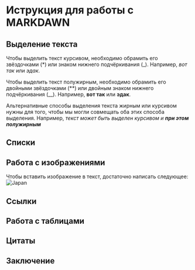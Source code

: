 # **Иструкция для работы с MARKDAWN**

## Выделение текста

Чтобы выделить текст курсивом, необходимо обрамить его звёздочками (*) или знаком нижнего подчёркивания (_). Например, *вот так* или _эдак_.

Чтобы выделить текст полужирным, необходимо обрамить его двойными звёздочками (**) или двойным знаком нижнего подчёркивания (__). Например, **вот так** или __эдак__.

Альтернативные способы выделения текста жирным или курсивом нужны для того, чтобы мы могли совмещать оба этих способа выделения. Например, *текст может быть выделен курсивом и __при этом полужирным__* 

## Списки

## Работа с изображениями

Чтобы вставить изображение в текст, достаточно написать следующее:
![Japan](image1.jpg)

## Ссылки

## Работа с таблицами

## Цитаты

## Заключение
